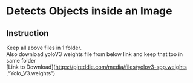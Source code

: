 # Detects Objects inside an Image
## Instruction
Keep all above files in 1 folder. <br>
Also download yoloV3 weights file from below link and keep that too in same folder <br>
[Link to Download](https://pjreddie.com/media/files/yolov3-spp.weights ,“Yolo_V3.weights”)
